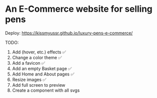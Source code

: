 # An E-Commerce website for selling pens

Deploy: https://kissmyussr.github.io/luxury-pens-e-commerce/

TODO:

1. Add (hover, etc.) effects ✅
2. Change a color theme ✅
3. Add a favicon ✅
4. Add an empty Basket page ✅
5. Add Home and About pages ✅
6. Resize images ✅
7. Add full screen to preview
8. Create a component with all svgs
